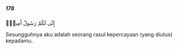 ##### 178

<span class="ayah">إِنِّى لَكُمْ رَسُولٌ أَمِينٌۭ</span>

<span class="ayah_translation">Sesungguhnya aku adalah seorang rasul kepercayaan (yang diutus) kepadamu.</span>
